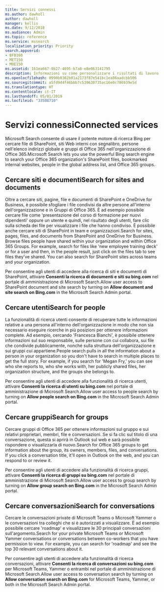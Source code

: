```yaml
---
title: Servizi connessi
ms.author: dawholl
author: dawholl
manager: kellis
ms.date: 9/12/2018
ms.audience: Admin
ms.topic: reference
ms.service: mssearch
localization_priority: Priority
search.appverid:
- BFB160
- MET150
- MOE150
ms.assetid: 161ea667-9b27-4695-b7a8-e8e063141795
description: Informazioni su come personalizzare i risultati di lavoro visualizzati quando si usa Microsoft Search.
ms.openlocfilehash: 0990b8362b01a2173f87e541bc1ea86aadcbb506
ms.sourcegitcommit: a5fd9d4f46bbb7c539630735ac16e0c786939e5d
ms.translationtype: HT
ms.contentlocale: it-IT
ms.lasthandoff: 05/01/2019
ms.locfileid: "33508710"
---
```

# <a name="connected-services"></a><span data-ttu-id="1d470-103">Servizi connessi</span><span class="sxs-lookup"><span data-stu-id="1d470-103">Connected services</span></span>

<span data-ttu-id="1d470-104">Microsoft Search consente di usare il potente motore di ricerca Bing per cercare file di SharePoint, siti Web interni con segnalibro, persone nell'elenco indirizzi globale e gruppi di Office 365 nell'organizzazione di Office 365.</span><span class="sxs-lookup"><span data-stu-id="1d470-104">Microsoft Search lets you use the powerful Bing search engine to search your Office 365 organization's SharePoint files, bookmarked internal websites, people in the global address list, and Office 365 groups.</span></span>
  
## <a name="search-for-sites-and-documents"></a><span data-ttu-id="1d470-105">Cercare siti e documenti</span><span class="sxs-lookup"><span data-stu-id="1d470-105">Search for sites and documents</span></span>

<span data-ttu-id="1d470-p101">Oltre a cercare siti, pagine, file e documenti di SharePoint e OneDrive for Business, è possibile sfogliare i file condivisi da altre persone all'interno dell'organizzazione e in Gruppi di Office 365. È ad esempio possibile cercare file come 'presentazione del corso di formazione per nuovi dipendenti' oppure un utente e quindi, nel risultato degli utenti, fare clic sulla scheda dei file per visualizzare i file che hanno condiviso. È possibile anche cercare siti di SharePoint in team e organizzazioni.</span><span class="sxs-lookup"><span data-stu-id="1d470-p101">Search for sites, pages, files, and documents from SharePoint and OneDrive for Business. Browse files people have shared within your organization and within Office 365 Groups. For example, search for files like 'new employee training deck' or for a user and then, in the people result, just click on the files tab to see files they've shared. You can also search for SharePoint sites across teams and your organization.</span></span>
  
<span data-ttu-id="1d470-110">Per consentire agli utenti di accedere alla ricerca di siti e documenti di SharePoint, attivare **Consenti la ricerca di documenti e siti su bing.com** nel portale di amministrazione di Microsoft Search.</span><span class="sxs-lookup"><span data-stu-id="1d470-110">Allow user access to SharePoint document and site search by turning on **Allow document and site search on Bing.com** in the Microsoft Search Admin portal.</span></span> 
  
## <a name="search-for-people"></a><span data-ttu-id="1d470-111">Cercare utenti</span><span class="sxs-lookup"><span data-stu-id="1d470-111">Search for people</span></span>

<span data-ttu-id="1d470-p102">La funzionalità di ricerca utenti consente di recuperare tutte le informazioni relative a una persona all'interno dell'organizzazione in modo che non sia necessario eseguire ricerche in più posizioni per ottenere informazioni complete. Ad esempio, cercando 'Francesca Bianchi', è possibile ottenere informazioni sul suo responsabile, sulle persone con cui collabora, sui file che condivide pubblicamente, nonché sulla struttura dell'organizzazione e sui gruppi cui appartiene.</span><span class="sxs-lookup"><span data-stu-id="1d470-p102">People search pulls in all the information about a person in your organization so you don't have to search in multiple places to get the full story. For example, if you search for 'Megan Fry,' you can see who she reports to, who she works with, her publicly shared files, her organization structure, and the groups she belongs to.</span></span>
  
<span data-ttu-id="1d470-114">Per consentire agli utenti di accedere alla funzionalità di ricerca utenti, attivare **Consenti la ricerca di utenti su bing.com** nel portale di amministrazione di Microsoft Search.</span><span class="sxs-lookup"><span data-stu-id="1d470-114">Allow user access to people search by turning on **Allow people search on Bing.com** in the Microsoft Search Admin portal.</span></span> 
  
## <a name="search-for-groups"></a><span data-ttu-id="1d470-115">Cercare gruppi</span><span class="sxs-lookup"><span data-stu-id="1d470-115">Search for groups</span></span>

<span data-ttu-id="1d470-p103">Cercare gruppi di Office 365 per ottenere informazioni sul gruppo e sui relativi proprietari, membri, file e conversazioni. Se si fa clic sul titolo di una conversazione, questa si aprirà in Outlook sul web e sarà possibile rispondere o visualizzarla di nuovo.</span><span class="sxs-lookup"><span data-stu-id="1d470-p103">Search for Office 365 groups to get information about the group, its owners, members, files, and conversations. If you click a conversation title, it'll open in Outlook on the web, and you can respond to or review it.</span></span>
  
<span data-ttu-id="1d470-118">Per consentire agli utenti di accedere alla funzionalità di ricerca gruppi, attivare **Consenti la ricerca di gruppi su bing.com** nel portale di amministrazione di Microsoft Search.</span><span class="sxs-lookup"><span data-stu-id="1d470-118">Allow user access to group search by turning on **Allow group search on Bing.com** in the Microsoft Search Admin portal.</span></span> 
  
## <a name="search-for-conversations"></a><span data-ttu-id="1d470-119">Cercare conversazioni</span><span class="sxs-lookup"><span data-stu-id="1d470-119">Search for conversations</span></span>

<span data-ttu-id="1d470-p104">Cercare le conversazioni private di Microsoft Teams o Microsoft Yammer o le conversazioni tra colleghi che si è autorizzati a visualizzare. È ad esempio possibile cercare 'roadmap' e visualizzare le 30 principali conversazioni sull'argomento.</span><span class="sxs-lookup"><span data-stu-id="1d470-p104">Search for your private Microsoft Teams or Microsoft Yammer conversations or conversations between co-workers that you have permission to view. For example, you can search for 'roadmap' and see the top 30 relevant conversations about it.</span></span>
  
<span data-ttu-id="1d470-122">Per consentire agli utenti di accedere alla funzionalità di ricerca conversazioni, attivare **Consenti la ricerca di conversazioni su bing.com** per Microsoft Teams, Yammer o entrambi nel portale di amministrazione di Microsoft Search.</span><span class="sxs-lookup"><span data-stu-id="1d470-122">Allow user access to conversation search by turning on **Allow conversation search on Bing.com** for Microsoft Teams, Yammer, or both in the Microsoft Search Admin portal.</span></span> 

  

